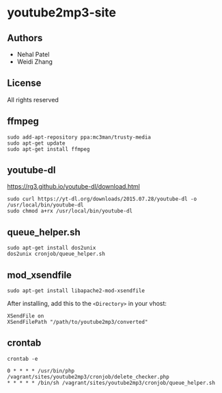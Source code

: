 youtube2mp3-site
=========

Authors
----------

* Nehal Patel
* Weidi Zhang


License
--------

All rights reserved


ffmpeg
---------

```
sudo add-apt-repository ppa:mc3man/trusty-media
sudo apt-get update
sudo apt-get install ffmpeg
```


youtube-dl
----------

https://rg3.github.io/youtube-dl/download.html

```
sudo curl https://yt-dl.org/downloads/2015.07.28/youtube-dl -o /usr/local/bin/youtube-dl
sudo chmod a+rx /usr/local/bin/youtube-dl
```


queue_helper.sh
-----------------

```
sudo apt-get install dos2unix
dos2unix cronjob/queue_helper.sh
```


mod_xsendfile
----------

```
sudo apt-get install libapache2-mod-xsendfile
```

After installing, add this to the ```<Directory>``` in your vhost:

```
XSendFile on
XSendFilePath "/path/to/youtube2mp3/converted"
```

crontab
----------

```
crontab -e

0 * * * * /usr/bin/php /vagrant/sites/youtube2mp3/cronjob/delete_checker.php
* * * * * /bin/sh /vagrant/sites/youtube2mp3/cronjob/queue_helper.sh
```
